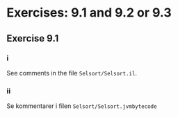 # Exercises: 9.1 and 9.2 or 9.3

## Exercise 9.1

### i

See comments in the file `Selsort/Selsort.il`.

### ii

Se kommentarer i filen `Selsort/Selsort.jvmbytecode`
